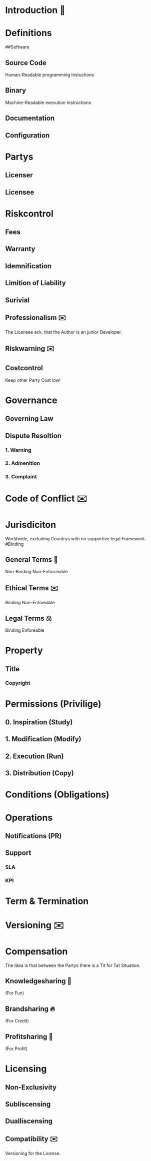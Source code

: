 # Introduction 📝

# Definitions
##Software
## Source Code
Human-Readable programming Instuctions
## Binary
Machine-Readable execution Instructions
## Documentation
## Configuration

# Partys
## Licenser
## Licensee

# Riskcontrol
## Fees
## Warranty
## Idemnification
## Limition of Liability
## Surivial
## Professionalism ✉️
The Licensee ack. that the Author is an junior Developer.
## Riskwarning ✉️
## Costcontrol
Keep other Party Cost low!
# Governance
## Governing Law
## Dispute Resoltion
### 1. Warning
### 2. Admenition
### 3. Complaint
# Code of Conflict ✉️ 
# Jurisdiciton
Worldwide, excluding Countrys with no supportive legal Framework.
#Binding
## General Terms 📝
Non-Binding
Non-Enforceable
## Ethical Terms ✉️
Binding
Non-Enforeable
## Legal Terms ⚖️
Binding
Enforeable

# Property
## Title
### Copyright

# Permissions (Privilige)
## 0. Inspiration (Study)
## 1. Modification (Modify)
## 2. Execution (Run)
## 3. Distribution (Copy)

# Conditions (Obligations)

# Operations
## Notifications (PR)
## Support
### SLA
### KPI
# Term & Termination
# Versioning ✉️

# Compensation 
The Idea is that between the Partys there is a Tit for Tat Situation.
## Knowledgesharing 🌊 
(For Fun)
## Brandsharing 🔥
(For Credit)
## Profitsharing 🌳
(For Profit)

# Licensing
## Non-Exclusivity
## Subliscensing
## Dualliscensing
## Compatibility ✉️
Versioning for the License.
